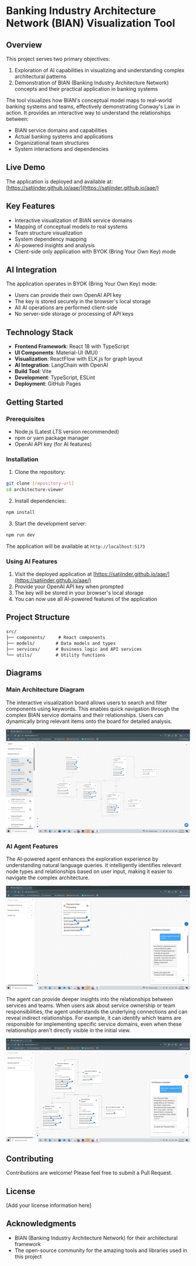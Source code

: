 # Banking Industry Architecture Network (BIAN) Visualization Tool

## Overview
This project serves two primary objectives:
1. Exploration of AI capabilities in visualizing and understanding complex architectural patterns
2. Demonstration of BIAN (Banking Industry Architecture Network) concepts and their practical application in banking systems

The tool visualizes how BIAN's conceptual model maps to real-world banking systems and teams, effectively demonstrating Conway's Law in action. It provides an interactive way to understand the relationships between:
- BIAN service domains and capabilities
- Actual banking systems and applications
- Organizational team structures
- System interactions and dependencies

## Live Demo
The application is deployed and available at: [https://satjinder.github.io/aae/](https://satjinder.github.io/aae/)

## Key Features
- Interactive visualization of BIAN service domains
- Mapping of conceptual models to real systems
- Team structure visualization
- System dependency mapping
- AI-powered insights and analysis
- Client-side only application with BYOK (Bring Your Own Key) mode

## AI Integration
The application operates in BYOK (Bring Your Own Key) mode:
- Users can provide their own OpenAI API key
- The key is stored securely in the browser's local storage
- All AI operations are performed client-side
- No server-side storage or processing of API keys

## Technology Stack
- **Frontend Framework**: React 18 with TypeScript
- **UI Components**: Material-UI (MUI)
- **Visualization**: ReactFlow with ELK.js for graph layout
- **AI Integration**: LangChain with OpenAI
- **Build Tool**: Vite
- **Development**: TypeScript, ESLint
- **Deployment**: GitHub Pages

## Getting Started

### Prerequisites
- Node.js (Latest LTS version recommended)
- npm or yarn package manager
- OpenAI API key (for AI features)

### Installation
1. Clone the repository:
```bash
git clone [repository-url]
cd architecture-viewer
```

2. Install dependencies:
```bash
npm install
```

3. Start the development server:
```bash
npm run dev
```

The application will be available at `http://localhost:5173`

### Using AI Features
1. Visit the deployed application at [https://satjinder.github.io/aae/](https://satjinder.github.io/aae/)
2. Provide your OpenAI API key when prompted
3. The key will be stored in your browser's local storage
4. You can now use all AI-powered features of the application

## Project Structure
```
src/
├── components/     # React components
├── models/        # Data models and types
├── services/      # Business logic and API services
└── utils/         # Utility functions
```

## Diagrams

### Main Architecture Diagram
The interactive visualization board allows users to search and filter components using keywords. This enables quick navigation through the complex BIAN service domains and their relationships. Users can dynamically bring relevant items onto the board for detailed analysis.

![Main Architecture Diagram](assets/diagram.png)

### AI Agent Features
The AI-powered agent enhances the exploration experience by understanding natural language queries. It intelligently identifies relevant node types and relationships based on user input, making it easier to navigate the complex architecture.

![Agent Search by Name and Type](assets/agent%20searching%20node%20by%20name%20anbd%20type.png)

The agent can provide deeper insights into the relationships between services and teams. When users ask about service ownership or team responsibilities, the agent understands the underlying connections and can reveal indirect relationships. For example, it can identify which teams are responsible for implementing specific service domains, even when these relationships aren't directly visible in the initial view.

![Agent Search Related Team to Service](assets/agent%20search%20related%20team%20to%20the%20service%20on%20the%20diagram.png)

## Contributing
Contributions are welcome! Please feel free to submit a Pull Request.

## License
[Add your license information here]

## Acknowledgments
- BIAN (Banking Industry Architecture Network) for their architectural framework
- The open-source community for the amazing tools and libraries used in this project
